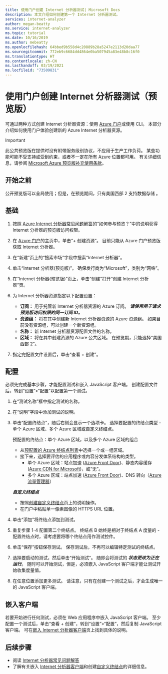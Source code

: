 ```yaml
---
title: 使用门户创建 Internet 分析器测试| Microsoft Docs
description: 本文介绍如何创建第一个 Internet 分析器测试。
services: internet-analyzer
author: megan-beatty
ms.service: internet-analyzer
ms.topic: tutorial
ms.date: 10/16/2019
ms.author: mebeatty
ms.openlocfilehash: 64bbed9b558d4c20889b28a5247e2113d20daa77
ms.sourcegitcommit: 772eb9c6684dd4864e0ba507945a83e48b8c16f0
ms.translationtype: HT
ms.contentlocale: zh-CN
ms.lasthandoff: 03/19/2021
ms.locfileid: "73509831"
---
```

# <a name="create-an-internet-analyzer-test-using-portal-preview"></a>使用门户创建 Internet 分析器测试（预览版）

可通过两种方式创建 Internet 分析器资源：使用 [Azure 门户](internet-analyzer-cli.md)或使用 CLI。 本部分介绍如何使用门户体验创建新的 Azure Internet 分析器资源。

> [!IMPORTANT]
> 此公共预览版在提供时没有附带服务级别协议，不应用于生产工作负荷。 某些功能可能不受支持或受到约束，或者不一定在所有 Azure 位置都可用。 有关详细信息，请参阅 [Microsoft Azure 预览版补充使用条款](https://azure.microsoft.com/support/legal/preview-supplemental-terms/)。
>

## <a name="before-you-begin"></a>开始之前

公开预览版可以全局使用；但是，在预览期间，只有美国西部 2 支持数据存储  。

## <a name="basics"></a>基础

1. 按照 [Azure Internet 分析器常见问题解答](internet-analyzer-faq.md)的“如何参与预览？”中的说明获得 Internet 分析器的预览版访问权限。
2. 在 [Azure 门户](https://preview.portal.azure.com)的主页中，单击“+ 创建资源”。 目前只能从 Azure 门户预览版获取 Internet 分析器。
3. 在“新建”页上的“搜索市场”字段中搜索“Internet 分析器”。
4. 单击“Internet 分析器(预览版)”。 确保发行商为“Microsoft”，类别为“网络”。 
5. 在“Internet 分析器(预览版)”页上，单击“创建”打开“创建 Internet 分析器”页。
6. 为 Internet 分析器资源指定以下配置设置：

    * **订阅：** 用于托管新 Internet 分析器资源的 Azure 订阅。 **_请使用用于请求预览版访问权限的同一订阅 ID。_**
    * **资源组：** 将在其中创建新 Internet 分析器资源的 Azure 资源组。 如果目前没有资源组，可以创建一个新资源组。
    * **名称：** 新 Internet 分析器资源配置文件的名称。
    * **区域：** 将在其中创建资源的 Azure 公共区域。 在预览期，只能选择“美国西部 2”。

7. 指定完配置文件设置后，单击“查看 + 创建”。

## <a name="configuration"></a>配置

必须先完成基本步骤，才能配置测试和嵌入 JavaScript 客户端。 创建配置文件后，转到“设置”>“配置”以配置第一个测试。

1. 在“测试名称”框中指定测试的名称。
2. 在“说明”字段中添加测试的说明。
3. 单击“配置终结点”，随后右侧会显示一个选项卡。 选择要配置的终结点类型 - 单个 Azure 区域、多个 Azure 区域或自定义终结点。

    >
    预配置的终结点：单个 Azure 区域，以及多个 Azure 区域的组合
    * 从[预配置的 Azure 终结点列表](internet-analyzer-faq.md)中选择一个或一组区域。
    * 接下来，选择要评估的应用程序或内容分发体系结构的类型。
        * 单个 Azure 区域：站点加速 ([Azure Front Door](https://azure.microsoft.com/services/frontdoor/))、静态内容缓存 ([Azure CDN for Microsoft](https://azure.microsoft.com/services/cdn/))，或“无”。
        * 多个 Azure 区域：站点加速 ([Azure Front Door](https://azure.microsoft.com/services/frontdoor/))、DNS 转向（[Azure 流量管理器](https://azure.microsoft.com/services/traffic-manager/)）  

    ***自定义终结点***
    * 按照[创建自定义终结点](internet-analyzer-custom-endpoint.md)页上的说明操作。
    * 在门户中粘贴单一像素图像的 HTTPS URL 位置。
    >

4. 单击“添加”将终结点添加到测试。
5. 重复步骤 1-4 配置第二个终结点。 终结点 B 始终是相对于终结点 A 度量的 - 配置终结点时，请考虑要将哪个终结点用作测试控件。
6. 单击“保存”按钮保存测试。 保存测试后，不再可以编辑特定测试的终结点。
7. 选择要启动的测试，然后单击“开始测试”。 随即会将测试的 **_状态_*更改为*_正在运行_**。 随时可以开始测试，但是，必须嵌入 JavaScript 客户端才能让测试开始收集度量值。
8. 在任意位置添加更多测试。 请注意，只有在创建一个测试之后，才会生成唯一的 JavaScript 客户端。

## <a name="embed-client"></a>嵌入客户端

若要开始进行任何测试，必须在 Web 应用程序中嵌入 JavaScript 客户端。 至少配置一个测试后，单击“查看 + 创建”，转到“设置”>“配置”，然后复制 JavaScript 客户端。 可在[嵌入 Internet 分析器客户端](internet-analyzer-embed-client.md)页上找到具体的说明。  

## <a name="next-steps"></a>后续步骤

* 阅读 [Internet 分析器常见问题解答](internet-analyzer-faq.md)
* 了解有关嵌入 [Internet 分析器客户端](internet-analyzer-embed-client.md)和创建[自定义终结点](internet-analyzer-custom-endpoint.md)的详细信息。
